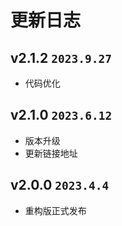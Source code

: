 # 更新日志

## v2.1.2 `2023.9.27`

- 代码优化

## v2.1.0 `2023.6.12`

- 版本升级
- 更新链接地址

## v2.0.0 `2023.4.4`

- 重构版正式发布
